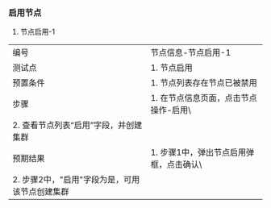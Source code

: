### 启用节点

1. 节点启用-1

|||
| ---- | ---- |
| 编号 | 节点信息-节点启用-1 |
| 测试点 | 1. 节点启用 |
| 预置条件 | 1. 节点列表存在节点已被禁用|
| 步骤 | 1. 在节点信息页面，点击节点操作-启用\
2. 查看节点列表“启用”字段，并创建集群 |
| 预期结果 | 1. 步骤1中，弹出节点启用弹框，点击确认\
2. 步骤2中，"启用"字段为是，可用该节点创建集群 |